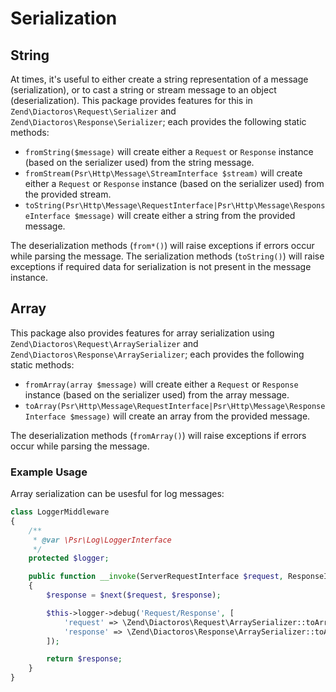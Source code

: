 # Serialization

## String

At times, it's useful to either create a string representation of a message (serialization), or to
cast a string or stream message to an object (deserialization). This package provides features for
this in `Zend\Diactoros\Request\Serializer` and `Zend\Diactoros\Response\Serializer`; each provides
the following static methods:

- `fromString($message)` will create either a `Request` or `Response` instance (based on the
  serializer used) from the string message.
- `fromStream(Psr\Http\Message\StreamInterface $stream)` will create either a `Request` or
  `Response` instance (based on the serializer used) from the provided stream.
- `toString(Psr\Http\Message\RequestInterface|Psr\Http\Message\ResponseInterface $message)` will
  create either a string from the provided message.

The deserialization methods (`from*()`) will raise exceptions if errors occur while parsing the
message. The serialization methods (`toString()`) will raise exceptions if required data for
serialization is not present in the message instance.

## Array

This package also provides features for array serialization using
`Zend\Diactoros\Request\ArraySerializer` and `Zend\Diactoros\Response\ArraySerializer`; each provides
the following static methods:

- `fromArray(array $message)` will create either a `Request` or `Response` instance (based on the
  serializer used) from the array message.
- `toArray(Psr\Http\Message\RequestInterface|Psr\Http\Message\ResponseInterface $message)` will
  create an array from the provided message.

The deserialization methods (`fromArray()`) will raise exceptions if errors occur while parsing the
message.

### Example Usage

Array serialization can be usesful for log messages:

```php
class LoggerMiddleware
{
    /**
     * @var \Psr\Log\LoggerInterface
     */
    protected $logger;

    public function __invoke(ServerRequestInterface $request, ResponseInterface $response, callable $next)
    {
        $response = $next($request, $response);

        $this->logger->debug('Request/Response', [
            'request' => \Zend\Diactoros\Request\ArraySerializer::toArray($request),
            'response' => \Zend\Diactoros\Response\ArraySerializer::toArray($response),
        ]);

        return $response;
    }
}
```

